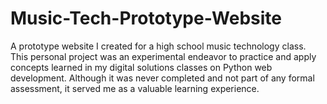 # Music-Tech-Prototype-Website

A prototype website I created for a high school music technology class. This personal project was an experimental endeavor to practice and apply concepts learned in my digital solutions classes on Python web development. Although it was never completed and not part of any formal assessment, it served me as a valuable learning experience. 
